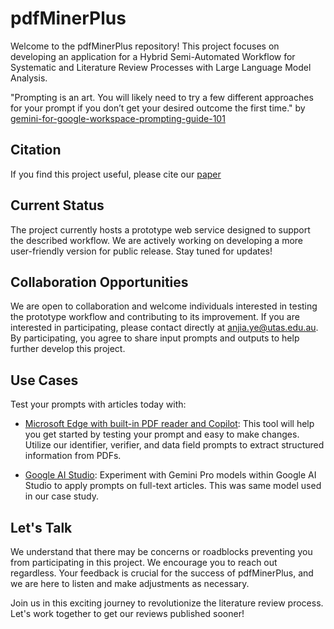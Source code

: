 # pdfMinerPlus 

Welcome to the pdfMinerPlus repository! This project focuses on developing an application for a Hybrid Semi-Automated Workflow for Systematic and Literature Review Processes with Large Language Model Analysis.

"Prompting is an art. You will likely need to try a few different approaches for your prompt if you don’t get your desired outcome the first time."
by [gemini-for-google-workspace-prompting-guide-101](https://inthecloud.withgoogle.com/gemini-for-google-workspace-prompt-guide/dl-cd.html)

## Citation

If you find this project useful, please cite our [paper](https://www.mdpi.com/1999-5903/16/5/167)

## Current Status

The project currently hosts a prototype web service designed to support the described workflow. We are actively working on developing a more user-friendly version for public release. Stay tuned for updates! 

## Collaboration Opportunities

We are open to collaboration and welcome individuals interested in testing the prototype workflow and contributing to its improvement. If you are interested in participating, please contact directly at [anjia.ye@utas.edu.au](mailto:anjia.ye@utas.edu.au). By participating, you agree to share input prompts and outputs to help further develop this project.  

## Use Cases

Test your prompts with articles today with:

- [Microsoft Edge with built-in PDF reader and Copilot](https://microsoft.com/edge): This tool will help you get started by testing your prompt and easy to make changes. Utilize our identifier, verifier, and data field prompts to extract structured information from PDFs.
  

- [Google AI Studio](https://aistudio.google.com): Experiment with Gemini Pro models within Google AI Studio to apply prompts on full-text articles. This was same model used in our case study.


## Let's Talk

We understand that there may be concerns or roadblocks preventing you from participating in this project. We encourage you to reach out regardless. Your feedback is crucial for the success of pdfMinerPlus, and we are here to listen and make adjustments as necessary.

Join us in this exciting journey to revolutionize the literature review process. Let's work together to get our reviews published sooner!
